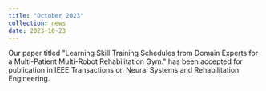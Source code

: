 ```yaml
---
title: "October 2023"
collection: news
date: 2023-10-23
---
```

Our paper titled "Learning Skill Training Schedules from Domain Experts for a Multi-Patient Multi-Robot Rehabilitation Gym." has been accepted for publication in IEEE Transactions on Neural Systems and Rehabilitation Engineering.
